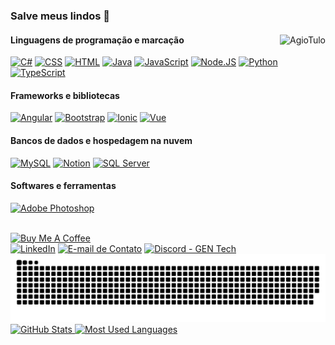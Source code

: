 <!-- Descrição -->
<h3>Salve meus lindos 👋</h3>

<!-- Habilidades + Sub-div com projetos -->
<div style="display:inline_block">
    <img align="right" alt="AgioTulo" src="https://cdn.discordapp.com/emojis/758866965904228362.png?v=1">
    <!-- https://img.shields.io/badge/--svg?style=for-the-badge&logo=&logoColor=&color= -->
    <h4>Linguagens de programação e marcação</h4>
    <p>
        <a href="https://github.com/search?&q=user%3ACartulo+language%3Acsharp"><img alt="C#" src="https://img.shields.io/badge/-C%23-svg?style=for-the-badge&logo=c-sharp&logoColor=white&color=purple"></a>
        <a href="https://github.com/search?&q=user%3ACartulo+language%3Acss"><img alt="CSS" src="https://img.shields.io/badge/-CSS-svg?style=for-the-badge&logo=css3&logoColor=white&color=blue"></a>
        <a href="https://github.com/search?&q=user%3ACartulo+language%3Ahtml"><img alt="HTML" src="https://img.shields.io/badge/-HTML-svg?style=for-the-badge&logo=html5&logoColor=white&color=red"></a>
        <a href="https://github.com/search?&q=user%3ACartulo+language%3Ajava"><img alt="Java" src="https://img.shields.io/badge/-Java-svg?style=for-the-badge&logo=java&logoColor=white&color=blue"></a>
        <a href="https://github.com/search?&q=user%3ACartulo+language%3Ajavascript"><img alt="JavaScript" src="https://img.shields.io/badge/-JavaScript-svg?style=for-the-badge&logo=javascript&logoColor=black&color=yellow"></a>
        <a href="https://github.com/search?&q=user%3ACartulo+language%3Ajavascript"><img alt="Node.JS" src="https://img.shields.io/badge/-Node.JS-svg?style=for-the-badge&logo=node.js&logoColor=black&color=green"></a>
        <a href="https://github.com/search?&q=user%3ACartulo+language%3Apython"><img alt="Python" src="https://img.shields.io/badge/-Python-svg?style=for-the-badge&logo=python&logoColor=white&color=blue"></a>
        <a href="https://github.com/search?&q=user%3ACartulo+language%3Atypescript"><img alt="TypeScript" src="https://img.shields.io/badge/-TypeScript-svg?style=for-the-badge&logo=typescript&logoColor=white&color=blue"></a>
    </p>
    <h4>Frameworks e bibliotecas</h4>
    <p>
        <a href="#"><img alt="Angular" src="https://img.shields.io/badge/-Angular-svg?style=for-the-badge&logo=angular&logoColor=white&color=red"></a>
        <a href="#"><img alt="Bootstrap" src="https://img.shields.io/badge/-Bootstrap-svg?style=for-the-badge&logo=bootstrap&logoColor=white&color=purple"></a>
        <a href="#"><img alt="Ionic" src="https://img.shields.io/badge/-Ionic-svg?style=for-the-badge&logo=ionic&logoColor=white&color=blue"></a>
        <a href="#"><img alt="Vue" src="https://img.shields.io/badge/-Vue-svg?style=for-the-badge&logo=vue.js&logoColor=white&color=darkgreen"></a>
    </p>
    <h4>Bancos de dados e hospedagem na nuvem</h4>
    <p>
        <a href="#"><img alt="MySQL" src="https://img.shields.io/badge/-MySQL-svg?style=for-the-badge&logo=mysql&logoColor=white&color=blue"></a>
        <a href="#"><img alt="Notion" src="https://img.shields.io/badge/-Notion-svg?style=for-the-badge&logo=notion&logoColor=white&color=black"></a>
        <a href="#"><img alt="SQL Server" src="https://img.shields.io/badge/-Microsoft%20SQL%20Server-svg?style=for-the-badge&logo=microsoft-sql-server&logoColor=white&color=red"></a>
    </p>
    <h4>Softwares e ferramentas</h4>
    <p>
        <a href="#"><img alt="Adobe Photoshop" src="https://img.shields.io/badge/-Adobe%20Photoshop-svg?style=for-the-badge&logo=adobe-photoshop&logoColor=darkblue&color=blue"></a>
    </p>
    <br>
</div>

<!-- Suporte e Links -->
<div style="display:inline_block">
    <a align="center" href="https://www.buymeacoffee.com/cartulo" target="_blank"><img src="https://cdn.buymeacoffee.com/buttons/v2/default-violet.png" alt="Buy Me A Coffee" style="height:60px!important;width:217px!important;"></a>
    <br>
</div>

<!-- CONTACT WITH ME + Forms GEN Tech -->
<div>
    <a href="https://linkedin.com/in/gil-tulo" target="_blank"><img alt="LinkedIn" src="https://img.shields.io/badge/-LinkedIn-svg?style=for-the-badge&logo=linkedin&color=blue"></a>
    <a href="mailto:contato.gil.tulo@gmail.com" target="_blank"><img alt="E-mail de Contato" src="https://img.shields.io/badge/-Gmail-svg?style=for-the-badge&logo=gmail&logoColor=white&color=red"></a>
    <a href="https://discord.gg/ezXs7ZhA7T" target="_blank"><img alt="Discord - GEN Tech" src="https://img.shields.io/badge/-GEN%20Tech-svg?style=for-the-badge&logo=discord&logoColor=white&color=blue"></a>
    <img alt="Snake Animation" src="https://github.com/cartulo/cartulo/blob/output/github-contribution-grid-snake.svg"/>
</div>

<!-- STATISTICS -->
<div> 
    <a href="https://github.com/cartulo">
    <img alt="GitHub Stats" height="150em" src="https://github-readme-stats.vercel.app/api?username=cartulo&show_icons=true&theme=tokyonight&include_all_commits=true&count_private=true"/>
    <img alt="Most Used Languages" height="150em" src="https://github-readme-stats.vercel.app/api/top-langs/?username=cartulo&layout=compact&langs_count=7&theme=tokyonight"/> 
    <br>
</div>

